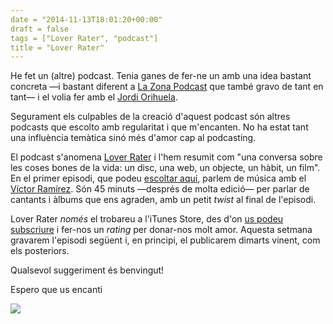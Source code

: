 ```yaml
---
date = "2014-11-13T18:01:20+00:00"
draft = false
tags = ["Lover Rater", "podcast"]
title = "Lover Rater"
---
```

He fet un (altre) podcast. Tenia ganes de fer-ne un amb una idea bastant concreta —i bastant diferent a [La Zona Podcast](http://www.lazona.cat/podcast) que també gravo de tant en tant— i el volia fer amb el [Jordi Orihuela](https://twitter.com/jordiori2). 

<!-- more -->

Segurament els culpables de la creació d'aquest podcast són altres podcasts que escolto amb regularitat i que m'encanten. No ha estat tant una influència temàtica sinó més d'amor cap al podcasting.

El podcast s'anomena [Lover Rater](https://twitter.com/loverrater) i l'hem resumit com "una conversa sobre les coses bones de la vida: un disc, una web, un objecte, un hàbit, un film". En el primer episodi, que podeu [escoltar aquí](http://bit.ly/LoverRater01), parlem de música amb el [Víctor Ramírez](https://twitter.com/futurepastori). Són 45 minuts —després de molta edició— per parlar de cantants i àlbums que ens agraden, amb un petit *twist* al final de l'episodi.

Lover Rater *només* el trobareu a l'iTunes Store, des d'on [us podeu subscriure](http://bit.ly/loverrater) <span class="fa fa-microphone"></span> i fer-nos un *rating* per donar-nos molt amor. Aquesta setmana gravarem l'episodi següent i, en principi, el publicarem dimarts vinent, com els posteriors.

Qualsevol suggeriment és benvingut! 

Espero que us encanti <span class="fa fa-smile-o"></span>

<img id="splash" src="https://farm8.staticflickr.com/7463/15756547636_004c913dd2_h.jpg"/>